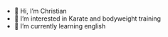 - 👋 Hi, I’m Christian
- 👀 I’m interested in Karate and bodyweight training
- 🌱 I’m currently learning english



<!---
bushihehudo/bushihehudo is a ✨ special ✨ repository because its `README.md` (this file) appears on your GitHub profile.
You can click the Preview link to take a look at your changes.
--->
